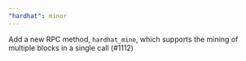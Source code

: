 ```yaml
---
"hardhat": minor
---
```


Add a new RPC method, `hardhat_mine`, which supports the mining of multiple blocks in a single call (#1112)
